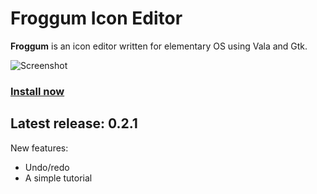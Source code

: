 # Froggum Icon Editor

**Froggum** is an icon editor written for elementary OS using Vala and Gtk.

![Screenshot](https://github.com/sapoturge/froggum/raw/master/screenshot.png)

### [Install now]({{site.url}}/docs/install)

## Latest release: 0.2.1

New features:
  * Undo/redo
  * A simple tutorial
